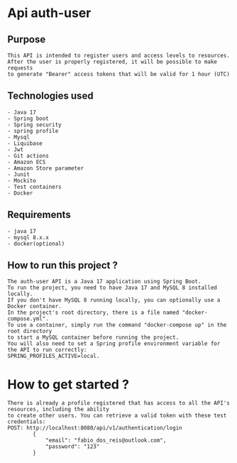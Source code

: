 # Api auth-user

## Purpose
    This API is intended to register users and access levels to resources.
    After the user is properly registered, it will be possible to make requests
    to generate "Bearer" access tokens that will be valid for 1 hour (UTC)


## Technologies used
    - Java 17
    - Spring boot
    - Spring security
    - spring profile
    - Mysql
    - Liquibase
    - Jwt
    - Git actions
    - Amazon ECS
    - Amazon Store parameter
    - Junit
    - Mockito
    - Test containers
    - Docker

## Requirements
    - java 17
    - mysql 8.x.x
    - docker(optional)

## How to run this project ?
    The auth-user API is a Java 17 application using Spring Boot.
    To run the project, you need to have Java 17 and MySQL 8 installed locally.
    If you don't have MySQL 8 running locally, you can optionally use a Docker container.
    In the project's root directory, there is a file named "docker-compose.yml".
    To use a container, simply run the command "docker-compose up" in the root directory
    to start a MySQL container before running the project.
    You will also need to set a Spring profile environment variable for the API to run correctly:
    SPRING_PROFILES_ACTIVE=local.

# How to get started ?
    There is already a profile registered that has access to all the API's resources, including the ability
    to create other users. You can retrieve a valid token with these test credentials:
    POST: http://localhost:8080/api/v1/authentication/login
            {
                "email": "fabio_dos_reis@outlook.com",
                "password": "123"
            }

    

